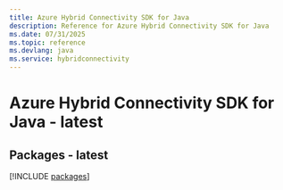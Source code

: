 ```yaml
---
title: Azure Hybrid Connectivity SDK for Java
description: Reference for Azure Hybrid Connectivity SDK for Java
ms.date: 07/31/2025
ms.topic: reference
ms.devlang: java
ms.service: hybridconnectivity
---
```

# Azure Hybrid Connectivity SDK for Java - latest
## Packages - latest
[!INCLUDE [packages](hybrid-connectivity-index.md)]